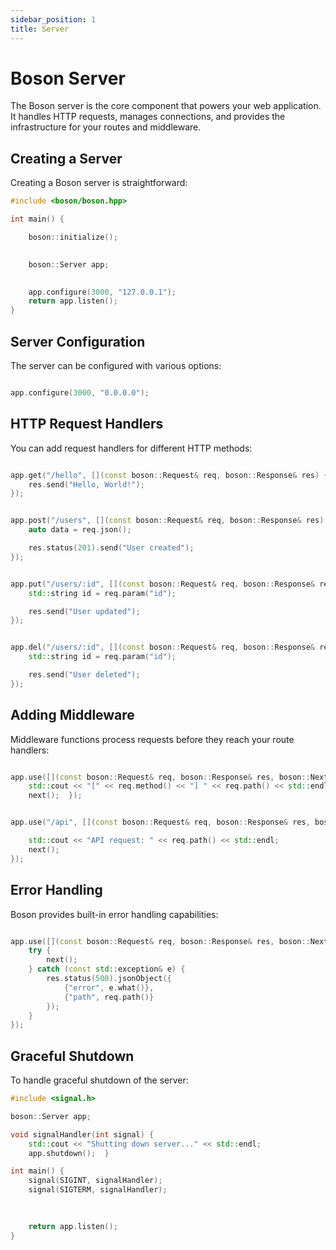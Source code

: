 ```yaml
---
sidebar_position: 1
title: Server
---
```


# Boson Server

The Boson server is the core component that powers your web application. It handles HTTP requests, manages connections, and provides the infrastructure for your routes and middleware.

## Creating a Server

Creating a Boson server is straightforward:

```cpp
#include <boson/boson.hpp>

int main() {

    boson::initialize();
    

    boson::Server app;
    

    app.configure(3000, "127.0.0.1");
    return app.listen();
}
```

## Server Configuration

The server can be configured with various options:

```cpp

app.configure(3000, "0.0.0.0");  

```

## HTTP Request Handlers

You can add request handlers for different HTTP methods:

```cpp

app.get("/hello", [](const boson::Request& req, boson::Response& res) {
    res.send("Hello, World!");
});


app.post("/users", [](const boson::Request& req, boson::Response& res) {
    auto data = req.json();

    res.status(201).send("User created");
});


app.put("/users/:id", [](const boson::Request& req, boson::Response& res) {
    std::string id = req.param("id");

    res.send("User updated");
});


app.del("/users/:id", [](const boson::Request& req, boson::Response& res) {
    std::string id = req.param("id");

    res.send("User deleted");
});
```

## Adding Middleware

Middleware functions process requests before they reach your route handlers:

```cpp

app.use([](const boson::Request& req, boson::Response& res, boson::NextFunction& next) {
    std::cout << "[" << req.method() << "] " << req.path() << std::endl;
    next();  });


app.use("/api", [](const boson::Request& req, boson::Response& res, boson::NextFunction& next) {

    std::cout << "API request: " << req.path() << std::endl;
    next();
});
```

## Error Handling

Boson provides built-in error handling capabilities:

```cpp

app.use([](const boson::Request& req, boson::Response& res, boson::NextFunction& next) {
    try {
        next();
    } catch (const std::exception& e) {
        res.status(500).jsonObject({
            {"error", e.what()},
            {"path", req.path()}
        });
    }
});
```

## Graceful Shutdown

To handle graceful shutdown of the server:

```cpp
#include <signal.h>

boson::Server app;

void signalHandler(int signal) {
    std::cout << "Shutting down server..." << std::endl;
    app.shutdown();  }

int main() {
    signal(SIGINT, signalHandler);
    signal(SIGTERM, signalHandler);
    

    
    return app.listen();
}